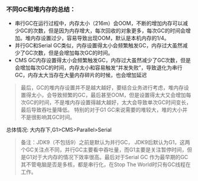 ### 不同GC和堆内存的总结：

- 串行GC在运行过程中，内存太小（216m）会OOM，不断的增加内存可以减少GC的次数，但是因为内存增大，每次回收的对象更多，每次GC的时间会增加。堆内存设置过少，容易导致出现OOM，默认是本机内存的1/4。
- 并行GC和Serial GC类似，内存设置得太小会频繁触发GC，内存过大虽然减少了GC次数，但是会增加每次GC的时间。
- CMS GC内存设置得太小会频繁触发GC，内存过大虽然减少了GC次数，但是会增加每次GC的时间，内存太小和容易触发“并发失败”，导致退化为串行GC，内存太大当存在大量内存碎片的时候，也会增加延迟

> 最后，GC的堆内存设置并不是越大越好，要结合业务进行考虑，堆内存设置得太小，会导致频繁的GC，最后甚至OOM，但是设置得太大又会增加每次GC的时间，不是堆内存设置得越大越好，太大会导致单次GC时间变长，最后导致吞吐量降低。 特别的对于G1 GC来说需要的堆较大，堆的大小并不是很影响其GC时间。

总体情况: 大内存下,G1>CMS>Parallel>Serial

> 备注：JDK9（不包括9）之前是默认为并行GC， JDK9后默认为G1，这两个GC关注点不同，并行GC主要看中吞吐量，而G1主要是关注暂停时间，但是G1对于大内存的情况下效率很高。最后对于Serial GC 作为最早期的GC 其不管电脑是否是多核，都是串行化，在Stop The World时只有GC线程在工作。


